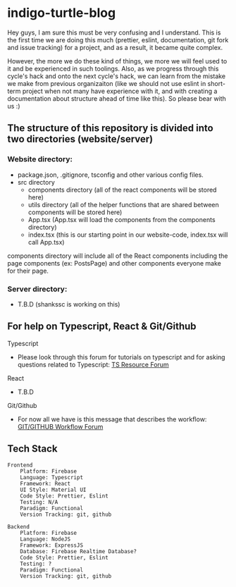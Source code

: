# indigo-turtle-blog

Hey guys, I am sure this must be very confusing and I understand. This is the first time we are doing this much (prettier, eslint, documentation, git fork and issue tracking) for a project, and as a result, it became quite complex.

However, the more we do these kind of things, we more we will feel used to it and be experienced in such toolings. Also, as we progress through this cycle's hack and onto the next cycle's hack, we can learn from the mistake we make from previous organizaiton (like we should not use eslint in short-term project when not many have experience with it, and with creating a documentation about structure ahead of time like this). So please bear with us :)


## The structure of this repository is divided into two directories (website/server)

### Website directory:
- package.json, .gitignore, tsconfig and other various config files.
- src directory
  - components directory (all of the react components will be stored here)
  - utils directory (all of the helper functions that are shared between components will be stored here)
  - App.tsx (App.tsx will load the components from the components directory)
  - index.tsx (this is our starting point in our website-code, index.tsx will call App.tsx)

components directory will include all of the React components including the page components (ex: PostsPage) and other components everyone make for their page.

### Server directory:
- T.B.D (shankssc is working on this)


## For help on Typescript, React & Git/Github

Typescript
- Please look through this forum for tutorials on typescript and for asking questions related to Typescript:
    [TS Resource Forum](https://discord.com/channels/1082086126954758174/1092821343600398457)

React
- T.B.D

Git/Github
- For now all we have is this message that describes the workflow: 
    [GIT/GITHUB Workflow Forum](https://discord.com/channels/1082086126954758174/1092556971804217365/1092556971804217365)
    
## Tech Stack
```
Frontend
    Platform: Firebase
    Language: Typescript
    Framework: React
    UI Style: Material UI
    Code Style: Prettier, Eslint
    Testing: N/A
    Paradigm: Functional
    Version Tracking: git, github
 
Backend
    Platform: Firebase
    Language: NodeJS
    Framework: ExpressJS
    Database: Firebase Realtime Database?
    Code Style: Prettier, Eslint
    Testing: ?
    Paradigm: Functional
    Version Tracking: git, github
```

